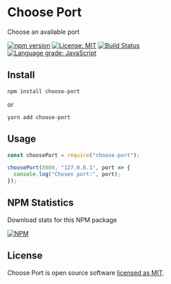 # Choose Port

Choose an available port

[![npm version](https://badge.fury.io/js/choose-port.svg)](https://www.npmjs.com/package/choose-port) [![License: MIT](https://img.shields.io/badge/License-MIT-yellow.svg)](https://github.com/andrelmlins/choose-port/blob/master/LICENSE) [![Build Status](https://travis-ci.com/andrelmlins/choose-port.svg?branch=master)](https://travis-ci.com/andrelmlins/choose-port) [![Language grade: JavaScript](https://img.shields.io/lgtm/grade/javascript/g/andrelmlins/choose-port.svg?logo=lgtm&logoWidth=18)](https://lgtm.com/projects/g/andrelmlins/choose-port/context:javascript)

## Install

```
npm install choose-port
```

or

```
yarn add choose-port
```

## Usage

```js
const choosePort = require("choose-port");

choosePort(8000, "127.0.0.1", port => {
  console.log("Chosen port:", port);
});
```

## NPM Statistics

Download stats for this NPM package

[![NPM](https://nodei.co/npm/choose-port.png)](https://nodei.co/npm/choose-port/)

## License

Choose Port is open source software [licensed as MIT](https://github.com/andrelmlins/choose-port/blob/master/LICENSE).
